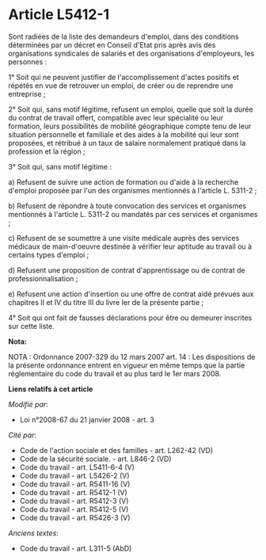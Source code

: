 # Article L5412-1

Sont radiées de la liste des demandeurs d'emploi, dans des conditions déterminées par un décret en Conseil d'Etat pris après
avis des organisations syndicales de salariés et des organisations d'employeurs, les personnes :

1° Soit qui ne peuvent justifier de l'accomplissement d'actes positifs et répétés en vue de retrouver un emploi, de créer ou
de reprendre une entreprise ;

2° Soit qui, sans motif légitime, refusent un emploi, quelle que soit la durée du contrat de travail offert, compatible avec
leur spécialité ou leur formation, leurs possibilités de mobilité géographique compte tenu de leur situation personnelle et
familiale et des aides à la mobilité qui leur sont proposées, et rétribué à un taux de salaire normalement pratiqué dans la
profession et la région ;

3° Soit qui, sans motif légitime :

a) Refusent de suivre une action de formation ou d'aide à la recherche d'emploi proposée par l'un des organismes mentionnés à
l'article L. 5311-2 ;

b) Refusent de répondre à toute convocation des services et organismes mentionnés à l'article L. 5311-2 ou mandatés par ces
services et organismes ;

c) Refusent de se soumettre à une visite médicale auprès des services médicaux de main-d'oeuvre destinée à vérifier leur
aptitude au travail ou à certains types d'emploi ;

d) Refusent une proposition de contrat d'apprentissage ou de contrat de professionnalisation ;

e) Refusent une action d'insertion ou une offre de contrat aidé prévues aux chapitres II et IV du titre III du livre Ier de
la présente partie ;

4° Soit qui ont fait de fausses déclarations pour être ou demeurer inscrites sur cette liste.

**Nota:**

NOTA : Ordonnance 2007-329 du 12 mars 2007 art. 14 : Les dispositions de la présente ordonnance entrent en vigueur en même
temps que la partie réglementaire du code du travail et au plus tard le 1er mars 2008.

**Liens relatifs à cet article**

_Modifié par_:

  - Loi n°2008-67 du 21 janvier 2008 - art. 3

_Cité par_:

  - Code de l'action sociale et des familles - art. L262-42 (VD)
  - Code de la sécurité sociale. - art. L846-2 (VD)
  - Code du travail - art. L5411-6-4 (V)
  - Code du travail - art. L5426-2 (V)
  - Code du travail - art. R5411-16 (V)
  - Code du travail - art. R5412-1 (V)
  - Code du travail - art. R5412-3 (V)
  - Code du travail - art. R5412-5 (V)
  - Code du travail - art. R5426-3 (V)

_Anciens textes_:

  - Code du travail - art. L311-5 (AbD)
